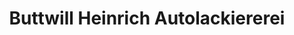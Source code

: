 ---
title: "Buttwill Heinrich Autolackiererei"
url: /bochum/buttwill-heinrich-autolackiererei/
shop: Autowerkstatt
---